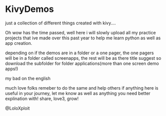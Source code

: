 # KivyDemos
just a collection of different things created with kivy....

Oh wow has the time passed, well here i will slowly upload all my practice projects that ive made over this past year to help
me learn python as well as app creation. 


depending on if the demos are in a folder or a one pager, the one pagers will be in a  folder called  screenapps, the rest will be as
there title suggest so download the subfolder for folder applications(more than one screen demo apps!)

my bad on the english


much love folks remeber to do the same and help others if anything here is useful in your journey, let me know as well as anything you need
better explination with! share, love3, grow!

@LoloXploit
